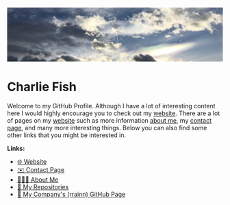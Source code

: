 ![Header image. Sunset with clouds and airplane contrail.](header.jpg)

# Charlie Fish

Welcome to my GitHub Profile. Although I have a lot of interesting content here I would highly encourage you to check out my [website](https://charlie.fish). There are a lot of pages on my [website](https://charlie.fish) such as more information [about me](https://charlie.fish/about-me), my [contact page](https://charlie.fish/contact), and many more interesting things. Below you can also find some other links that you might be interested in.

**Links:**

- [🌐 Website](https://charlie.fish)
- [✉️ Contact Page](https://charlie.fish/contact)
- [👨🏻‍💻 About Me](https://charlie.fish/about-me)
- [📝 My Repositories](https://github.com/fishcharlie?utf8=✓&tab=repositories&q=&type=source&language=)
- [🏢 My Company's (rrainn) GitHub Page](https://github.com/rrainn)
